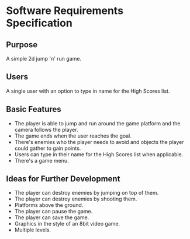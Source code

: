 # Software Requirements Specification

## Purpose

A simple 2d jump 'n' run game. 

## Users

A single user with an option to type in name for the High Scores list.

## Basic Features

- The player is able to jump and run around the game platform and the camera follows the player.
- The game ends when the user reaches the goal.
- There's enemies who the player needs to avoid and objects the player could gather to gain points.
- Users can type in their name for the High Scores list when applicable.
- There's a game menu.

## Ideas for Further Development

- The player can destroy enemies by jumping on top of them.
- The player can destroy enemies by shooting them.
- Platforms above the ground.
- The player can pause the game.
- The player can save the game.
- Graphics in the style of an 8bit video game.
- Multiple levels.



